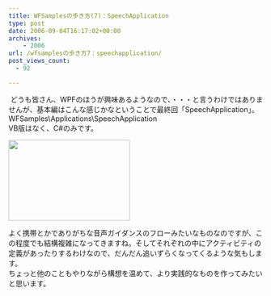 ```yaml
---
title: WFSamplesの歩き方(7)：SpeechApplication
type: post
date: 2006-09-04T16:17:02+00:00
archives:
    - 2006
url: /wfsamplesの歩き方7：speechapplication/
post_views_count:
  - 92

---
```

&nbsp;どうも皆さん、WPFのほうが興味あるようなので、・・・と言うわけではありませんが、基本編はこんな感じかなということで最終回「SpeechApplication」。  
WFSamples\Applications\SpeechApplication  
VB版はなく、C#のみです。 

<a href="https://i2.wp.com/jqinglong.html.xdomain.jp/bimg/WFSamples7SpeechApplication_1208/image%7B0%7D%5B2%5D.png" atomicselection="true"><img style="border-right: 0px; border-top: 0px; border-left: 0px; border-bottom: 0px" height="160" src="https://i2.wp.com/jqinglong.html.xdomain.jp/bimg/WFSamples7SpeechApplication_1208/image%7B0%7D_thumb.png?resize=240%2C160" width="240" border="0" data-recalc-dims="1" /></a>

よく携帯とかでありがちな音声ガイダンスのフローみたいなものなのですが、この程度でも結構複雑になってきますね。そしてそれぞれの中にアクティビティの定義があったりするわけなので、だんだん追いずらくなってくるような気もします。  
ちょっと他のこともやりながら構想を温めて、より実践的なものを作ってみたいと思います。